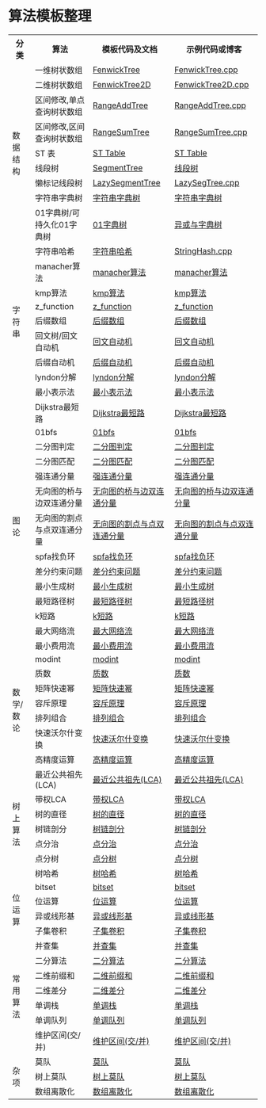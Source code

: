 # 算法模板整理

<table>
	<tr>
        <th>分类</th>
        <th>算法</th>
        <th>模板代码及文档</th>
        <th>示例代码或博客</th>
    </tr>
    <tr>
        <td rowspan="9">数据结构</td>
        <td>一维树状数组</td>
        <td><a href="./data_structure/FenwickTree.md">FenwickTree</a></td>
        <td><a href="./data_structure/FenwickTree.cpp">FenwickTree.cpp</a></td>
    </tr>
    <tr>
        <td>二维树状数组</td>
        <td><a href="./data_structure/FenwickTree2D.md">FenwickTree2D</a></td>
        <td><a href="./data_structure/FenwickTree2D.cpp">FenwickTree2D.cpp</a></td>
    </tr>
    <tr>
        <td>区间修改,单点查询树状数组</td>
        <td><a href="./data_structure/RangeAddTree.md">RangeAddTree</a></td>
        <td><a href="./data_structure/RangeAddTree.cpp">RangeAddTree.cpp</a></td>
    </tr>
    <tr>
        <td>区间修改,区间查询树状数组</td>
        <td><a href="./data_structure/RangeSumTree.md">RangeSumTree</a></td>
        <td><a href="./data_structure/RangeSumTree.cpp">RangeSumTree.cpp</a></td>
    </tr>
    <tr>
        <td>ST 表</td>
        <td><a href="./data_structure/STTable.md">ST Table</a></td>
        <td><a href="https://king-yyf.github.io/2021/05/st_table/">ST Table</a></td>
    </tr>
    <tr>
        <td>线段树</td>
        <td><a href="./data_structure/SegmentTree.md">SegmentTree</a></td>
        <td><a href="./data_structure/SegmentTree.cpp">线段树</a></td>
    </tr>
    <tr>
        <td>懒标记线段树</td>
        <td><a href="./data_structure/LazySegTree.md">LazySegmentTree</a></td>
        <td><a href="./data_structure/LazySegTree.cpp">LazySegTree.cpp</a></td>
    </tr>
    <tr>
        <td>字符串字典树</td>
        <td><a href="./data_structure/StringTrie.md">字符串字典树</a></td>
        <td><a href="https://king-yyf.github.io/2022/04/string/">字符串字典树</a></td>
    </tr>
    <tr>
        <td>01字典树/可持久化01字典树</td>
        <td><a href="./data_structure/XORTrie.md">01字典树</a></td>
        <td><a href="https://king-yyf.github.io/2021/04/xor_trie/">异或与字典树</a></td>
    </tr>
    <tr>
        <td rowspan="9">字符串</td>
        <td>字符串哈希</td>
        <td><a href="./string/StringHash.md">字符串哈希</a></td>
        <td><a href="./string/StringHash.cpp">StringHash.cpp</a></td>
    </tr>
    <tr>
        <td>manacher算法</td>
        <td><a href="./string/string.md">manacher算法</a></td>
        <td><a href="https://king-yyf.github.io/2022/04/string/">manacher算法</a></td>
    </tr>
    <tr>
        <td>kmp算法</td>
        <td><a href="./string/string.md">kmp算法</a></td>
        <td><a href="https://king-yyf.github.io/2022/04/string/">kmp算法</a></td>
    </tr>
     <tr>
        <td>z_function</td>
        <td><a href="./string/string.md">z_function</a></td>
        <td><a href="https://king-yyf.github.io/2022/04/string/">z_function</a></td>
    </tr>
    <tr>
        <td>后缀数组</td>
        <td><a href="./string/string.md">后缀数组</a></td>
        <td><a href="https://king-yyf.github.io/2022/04/string/">后缀数组</a></td>
    </tr>
    <tr>
        <td>回文树/回文自动机</td>
        <td><a href="./string/string.md">回文自动机</a></td>
        <td><a href="https://king-yyf.github.io/2022/04/string/">回文自动机</a></td>
    </tr>
    <tr>
        <td>后缀自动机</td>
        <td><a href="./string/string.md">后缀自动机</a></td>
        <td><a href="https://king-yyf.github.io/2022/04/string/">后缀自动机</a></td>
    </tr>
    <tr>
        <td>lyndon分解</td>
        <td><a href="./string/string.md">lyndon分解</a></td>
        <td><a href="https://king-yyf.github.io/2022/04/string/">lyndon分解</a></td>
    </tr>
    <tr>
        <td>最小表示法</td>
        <td><a href="./string/string.md">最小表示法</a></td>
        <td><a href="https://king-yyf.github.io/2022/04/string/">最小表示法</a></td>
    </tr>
     <tr>
        <td rowspan="14">图论</td>
        <td>Dijkstra最短路</td>
        <td><a href="./graph/Dijkstra.md">Dijkstra最短路</a></td>
        <td><a href="./graph/Dijkstra.cpp">Dijkstra最短路</a></td>
    </tr>
    <tr>
        <td>01bfs</td>
        <td><a href="./graph/BinaryBFS.md">01bfs</a></td>
        <td><a href="./graph/BFS01.cpp/">01bfs</a></td>
    </tr>
     <tr>
        <td>二分图判定</td>
        <td><a href="./graph/Bigraph.md">二分图判定</a></td>
        <td><a href="https://king-yyf.github.io/2022/09/bigraph/">二分图判定</a></td>
    </tr>
    <tr>
        <td>二分图匹配</td>
        <td><a href="./graph/BigraphMatch.md">二分图匹配</a></td>
        <td><a href="https://king-yyf.github.io/2022/09/bigraph/">二分图匹配</a></td>
    </tr>
    <tr>
        <td>强连通分量</td>
        <td><a href="./graph/StronglyConnectedComponents.md">强连通分量</a></td>
        <td><a href="https://king-yyf.github.io/2023/02/scc/">强连通分量</a></td>
    </tr>
    <tr>
        <td>无向图的桥与边双连通分量</td>
        <td><a href="./graph/edcc.md">无向图的桥与边双连通分量</a></td>
        <td><a href="https://king-yyf.github.io/2023/02/scc/">无向图的桥与边双连通分量</a></td>
    </tr>
    <tr>
        <td>无向图的割点与点双连通分量</td>
        <td><a href="./graph/edcc.md">无向图的割点与点双连通分量</a></td>
        <td><a href="https://king-yyf.github.io/2023/02/scc/">无向图的割点与点双连通分量</a></td>
    </tr>
    <tr>
        <td>spfa找负环</td>
        <td><a href="./graph/SPFA.md">spfa找负环</a></td>
        <td><a href="./graph/SPFA.cpp">spfa找负环</a></td>
    </tr>
    <tr>
        <td>差分约束问题</td>
        <td><a href="./graph/DiffCts.md">差分约束问题</a></td>
        <td><a href="./graph/DiffCts.cpp">差分约束问题</a></td>
    </tr>
    <tr>
        <td>最小生成树</td>
        <td><a href="./graph/SPFA.md">最小生成树</a></td>
        <td><a href="./graph/SPFA.cpp">最小生成树</a></td>
    </tr>
    <tr>
        <td>最短路径树</td>
        <td><a href="./graph/SPFA.md">最短路径树</a></td>
        <td><a href="./graph/SPFA.cpp">最短路径树</a></td>
    </tr>
    <tr>
        <td>k短路</td>
        <td><a href="./graph/SPFA.md">k短路</a></td>
        <td><a href="./graph/SPFA.cpp">k短路</a></td>
    </tr>
    <tr>
        <td>最大网络流</td>
        <td><a href="./graph/SPFA.md">最大网络流</a></td>
        <td><a href="./graph/SPFA.cpp">最大网络流</a></td>
    </tr>
    <tr>
        <td>最小费用流</td>
        <td><a href="./graph/SPFA.md">最小费用流</a></td>
        <td><a href="./graph/SPFA.cpp">最小费用流</a></td>
    </tr>
     <tr>
        <td rowspan="7">数学/数论</td>
        <td>modint</td>
        <td><a href="./math/modint.md">modint</a></td>
        <td><a href="./math/modint.cpp">modint</a></td>
    </tr>
    <tr>
        <td>质数</td>
        <td><a href="./graph/SPFA.md">质数</a></td>
        <td><a href="./graph/SPFA.cpp">质数</a></td>
    </tr>
    <tr>
        <td>矩阵快速幂</td>
        <td><a href="./graph/SPFA.md">矩阵快速幂</a></td>
        <td><a href="./graph/SPFA.cpp">矩阵快速幂</a></td>
    </tr>
    <tr>
        <td>容斥原理</td>
        <td><a href="./graph/SPFA.md">容斥原理</a></td>
        <td><a href="./graph/SPFA.cpp">容斥原理</a></td>
    </tr>
    <tr>
        <td>排列组合</td>
        <td><a href="./graph/SPFA.md">排列组合</a></td>
        <td><a href="./graph/SPFA.cpp">排列组合</a></td>
    </tr>
    <tr>
        <td>快速沃尔什变换</td>
        <td><a href="./graph/SPFA.md">快速沃尔什变换</a></td>
        <td><a href="./graph/SPFA.cpp">快速沃尔什变换</a></td>
    </tr>
    <tr>
        <td>高精度运算</td>
        <td><a href="./graph/SPFA.md">高精度运算</a></td>
        <td><a href="./graph/SPFA.cpp">高精度运算</a></td>
    </tr>
    <tr>
        <td rowspan="7">树上算法</td>
        <td>最近公共祖先(LCA)</td>
        <td><a href="./tree/Dijkstra.md">最近公共祖先(LCA)</a></td>
        <td><a href="./tree/Dijkstra.cpp">最近公共祖先(LCA)</a></td>
    </tr>
    <tr>
        <td>带权LCA</td>
        <td><a href="./tree/SPFA.md">带权LCA</a></td>
        <td><a href="./tree/SPFA.cpp">带权LCA</a></td>
    </tr>
    <tr>
        <td>树的直径</td>
        <td><a href="./tree/SPFA.md">树的直径</a></td>
        <td><a href="./tree/SPFA.cpp">树的直径</a></td>
    </tr>
    <tr>
        <td>树链剖分</td>
        <td><a href="./tree/hld.md">树链剖分</a></td>
        <td><a href="./tree/hld.cpp">树链剖分</a></td>
    </tr>
    <tr>
        <td>点分治</td>
        <td><a href="./tree/hld.md">点分治</a></td>
        <td><a href="./tree/hld.cpp">点分治</a></td>
    </tr>
    <tr>
        <td>点分树</td>
        <td><a href="./tree/SPFA.md">点分树</a></td>
        <td><a href="./tree/SPFA.cpp">点分树</a></td>
    </tr>
     <tr>
        <td>树哈希</td>
        <td><a href="./tree/SPFA.md">树哈希</a></td>
        <td><a href="./tree/SPFA.cpp">树哈希</a></td>
    </tr>
     <tr>
        <td rowspan="4">位运算</td>
        <td>bitset</td>
        <td><a href="./graph/Dijkstra.md">bitset</a></td>
        <td><a href="./graph/Dijkstra.cpp">bitset</a></td>
    </tr>
     <tr>
        <td>位运算</td>
        <td><a href="./bits/bitwise.md">位运算</a></td>
        <td><a href="./bits/bitwise.cpp">位运算</a></td>
    </tr>
    <tr>
        <td>异或线形基</td>
        <td><a href="./graph/SPFA.md">异或线形基</a></td>
        <td><a href="./graph/SPFA.cpp">异或线形基</a></td>
    </tr>
    <tr>
        <td>子集卷积</td>
        <td><a href="./graph/SPFA.md">子集卷积</a></td>
        <td><a href="./graph/SPFA.cpp">子集卷积</a></td>
    </tr>
    <tr>
        <td rowspan="7">常用算法</td>
        <td>并查集</td>
        <td><a href="./base_algo/disjointSet.md">并查集</a></td>
        <td><a href="./base_algo/disjointSet.md">并查集</a></td>
    </tr>
    <tr>
        <td>二分算法</td>
        <td><a href="./base_algo/binary_search.md">二分算法</a></td>
        <td><a href="./base_algo/binary_search.md">二分算法</a></td>
    </tr>
    <tr>
        <td>二维前缀和</td>
        <td><a href="./base_algo/prefixSum2d.md">二维前缀和</a></td>
        <td><a href="./base_algo/prefixSum2d.md">二维前缀和</a></td>
    </tr>
    <tr>
        <td>二维差分</td>
        <td><a href="./base_algo/PrefixDiff2D.md">二维差分</a></td>
        <td><a href="./base_algo/PrefixDiff2D.md">二维差分</a></td>
    </tr>
    <tr>
        <td>单调栈</td>
        <td><a href="./base_algo/stack.md">单调栈</a></td>
        <td><a href="./base_algo/stack.cpp">单调栈</a></td>
    </tr>
    <tr>
        <td>单调队列</td>
        <td><a href="./base_algo/queue.md">单调队列</a></td>
        <td><a href="https://king-yyf.github.io/2021/03/que_stk/">单调队列</a></td>
    </tr>
    <tr>
        <td>维护区间(交/并)</td>
        <td><a href="./base_algo/interval.md">维护区间(交/并)</a></td>
        <td><a href="./base_algo/interval.cpp">维护区间(交/并)</a></td>
    </tr>
    <tr>
        <td rowspan="3">杂项</td>
        <td>莫队</td>
        <td><a href="./graph/Dijkstra.md">莫队</a></td>
        <td><a href="./graph/Dijkstra.cpp">莫队</a></td>
    </tr>
    <tr>
        <td>树上莫队</td>
        <td><a href="./graph/SPFA.md">树上莫队</a></td>
        <td><a href="./graph/SPFA.cpp">树上莫队</a></td>
    </tr>
    <tr>
        <td>数组离散化</td>
        <td><a href="./misc/Discrete.md">数组离散化</a></td>
        <td><a href="./misc/Discrete.md">数组离散化</a></td>
    </tr>
</table>
